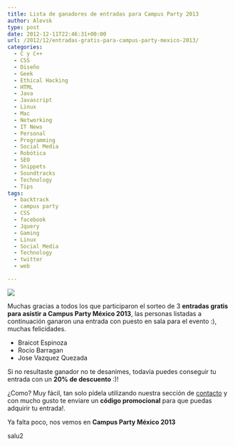 ```yaml
---
title: Lista de ganadores de entradas para Campus Party 2013
author: Alevsk
type: post
date: 2012-12-11T22:46:31+00:00
url: /2012/12/entradas-gratis-para-campus-party-mexico-2013/
categories:
  - C y C++
  - CSS
  - Diseño
  - Geek
  - Ethical Hacking
  - HTML
  - Java
  - Javascript
  - Linux
  - Mac
  - Networking
  - IT News
  - Personal
  - Programming
  - Social Media
  - Robótica
  - SEO
  - Snippets
  - Soundtracks
  - Technology
  - Tips
tags:
  - backtrack
  - campus party
  - CSS
  - facebook
  - Jquery
  - Gaming
  - Linux
  - Social Media
  - Technology
  - twitter
  - web

---
```

[![](/images/campus_banner.png)](http://www.alevsk.com/2012/12/entradas-gratis-para-campus-party-mexico-2013/campus_banner/)

Muchas gracias a todos los que participaron el sorteo de 3 **entradas gratis para asistir a Campus Party México 2013**, las personas listadas a continuación ganaron una entrada con puesto en sala para el evento :), muchas felicidades.

  * Braicot Espinoza
  * Rocio Barragan
  * Jose Vazquez Quezada

Si no resultaste ganador no te desanimes, todavía puedes conseguir tu entrada con un **20% de descuento** :)!

¿Como? Muy fácil, tan solo pídela utilizando nuestra sección de [contacto](http://www.alevsk.com/contacto/) y con mucho gusto te enviare un  **código promocional** para que puedas adquirir tu entrada!.

Ya falta poco, nos vemos en **Campus Party México 2013**

salu2